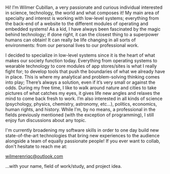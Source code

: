 Hi! I’m Wilmer Cubillan, a very passionate and curious individual interested in science, technology, the world and what composes it! My main area of specialty and interest is working with low-level systems; everything from the back-end of a website to the different modules of operating and embedded systems! As a kid, I have always been fascinated by the magic behind technology; if done right, it can the closest thing to a superpower humans can obtain! It can really be life changing in all sorts of environments: from our personal lives to our professional work.

I decided to specialize in low-level systems since it is the heart of what makes our society function today. Everything from operating systems to wearable technology to core modules of app stores/sites is what I really fight for; to develop tools that push the boundaries of what we already have in place. This is where my analytical and problem-solving thinking comes into play; There’s always a solution, even if it’s very small or against the odds. During my free time, I like to walk around nature and cities to take pictures of what catches my eyes, it gives life new angles and relaxes the mind to come back fresh to work. I’m also interested in all kinds of science (psychology, physics, chemistry, astronomy, etc…), politics, economics, human rights, and history. While I’m, by no means, a professional in the fields previously mentioned (with the exception of programming), I still enjoy fun discussions about any topic.

I'm currently broadening my software skills in order to one day build new state-of-the-art technologies that bring new experiences to the audience alongside a team of equally passionate people! If you ever want
to collab, don't hesitate to reach me at:

wilmerenriqc@outlook.com 

...with your name, field of work/study, and project idea.


